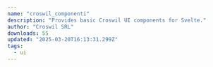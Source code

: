```yaml
---
name: "croswil_componenti"
description: "Provides basic Croswil UI components for Svelte."
author: "Croswil SRL"
downloads: 55
updated: "2025-03-20T16:13:31.299Z"
tags: 
  - ui
---
```

